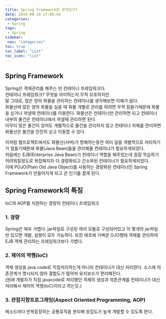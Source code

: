 ```yaml
---
title: Spring Framework란 무엇인가?
date: 2019-08-10 17:05:44
categories: 
 - Spring
tags: 
 - Spring
sidebar:
 nav: "categories"
toc: true
toc_label: "List"
toc_icon: "list"
---
```


## Spring Framework
Spring은 객체관리를 해주는 빈 컨테이너 프레임워크다.  
컨테이너 프레임워크? 무엇을 의미하는지 무척 모호하지만  
말 그대로, 많은 양의 화물을 관리하는 컨테이너를 생각해보면 이해가 쉽다.   
화물선에 많은 양의 화물을 실을 때 화물 개별로 관리를 하려면 무척 힘들기때문에 화물을 싣거나 꺼낼때 컨테이너를 이용한다. 
화물선은 컨테이너만 관리하면 되고 컨테이너 내부의 물건은 컨테이너에서 꺼낼때 관리하면 된다.   
아무리 많은 물건이 있어도 개별적으로 물건을 관리하지 않고 컨테이너 자체를 관리하면 화물선은 물건을 안전히 싣고 이동할 수 있다.  

이처럼 웹프로젝트에서도 화물선(서버)가 항해하는동안 여러 일을 개별적으로 처리하기가 힘들기때문에 화물(Java Bean)들을 관리해줄 컨테이너가 필요하게되었다.  
처음에는 EJB(Enterprise Java Bean)가 컨테이너 역할을 해주었는데 점점 학습하기 어려워질정도로 복잡해지자 더 경량화되고 간소화된 컨테이너가 필요하게되었다.  
이에 POJO(Plain Old Java Object)를 사용하는 경량화된 컨테이너인 Spring Framework가 만들어지게 되고 큰 인기를 끌게 된다.  


## Spring Framework의 특징
IoC와 AOP를 지원하는 경량의 컨테이너 프레임워크  

### 1. 경량
Spring은 매우 가볍다. jar파일로 구성된 여러 모듈로 구성되어있고 이 몇개의 jar파일만 있으면 개발, 실행이 모두 가능하다. 또한 애초에 가벼운 OJO형태 객체를 관리하여 EJB 객체 관리하는 프레임워크보다 가볍다.  
### 2. 제어의 역행(IoC)
객체 생성을 java code로 직접처리하는게 아니라 컨테이너가 대신 처리한다. 소스에 의존관계가 명시되지 않아 결합도가 떨어져 유지보수가 편리해진다.  
(원래 개발자가 직접 javacode로 처리했던 객체의 생성과 의존관계를 컨테이너가 대신 처리해서 제어의 역행(IoC)이라고 하는듯.)
### 3. 관점지향프로그래밍(Aspect Oriented Programming, AOP)
메소드마다 반복등장하는 공통로직을 분리해 응집도가 높게 개발할 수 있도록 한다. 